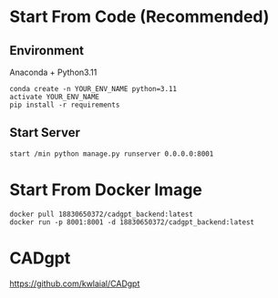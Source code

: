 # Start From Code (Recommended)
## Environment
Anaconda + Python3.11 
```
conda create -n YOUR_ENV_NAME python=3.11
activate YOUR_ENV_NAME
pip install -r requirements
```

## Start Server
```
start /min python manage.py runserver 0.0.0.0:8001
```


# Start From Docker Image

```
docker pull 18830650372/cadgpt_backend:latest
docker run -p 8001:8001 -d 18830650372/cadgpt_backend:latest
```

# CADgpt 
https://github.com/kwlaial/CADgpt
